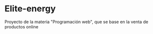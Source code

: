 # Elite-energy
Proyecto de la materia "Programación web", que se base en la venta de productos online
